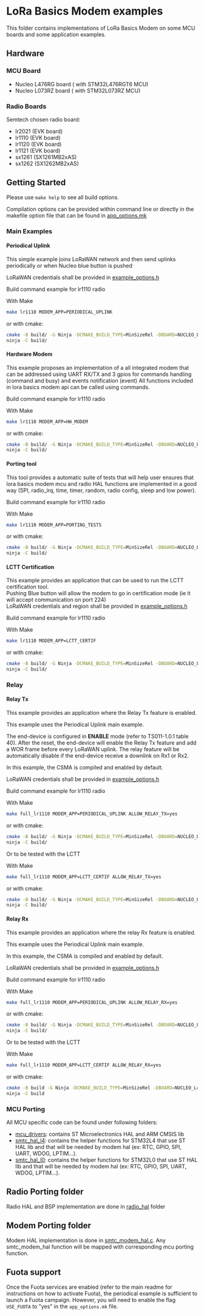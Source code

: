 # LoRa Basics Modem examples

This folder contains implementations of LoRa Basics Modem on some MCU boards and some application examples.

## Hardware

### MCU Board

- Nucleo L476RG board ( with STM32L476RGT6 MCU)
- Nucleo L073RZ board ( with STM32L073RZ MCU)

### Radio Boards

Semtech chosen radio board:

- lr2021 (EVK board)
- lr1110 (EVK board)
- lr1120 (EVK board)
- lr1121 (EVK board)
- sx1261 (SX1261MB2xAS)
- sx1262 (SX1262MB2xAS)

## Getting Started

Please use `make help` to see all build options.

Compilation options can be provided within command line or directly in the makefile option file that can be found in [app_options.mk](app_makefiles/app_options.mk)

### Main Examples

#### Periodical Uplink

This simple example joins LoRaWAN network and then send uplinks periodically or when Nucleo blue button is pushed

LoRaWAN credentials shall be provided in [example_options.h](main_examples/example_options.h)

Build command example for lr1110 radio

With Make
```bash
make lr1110 MODEM_APP=PERIODICAL_UPLINK
```

or with cmake:

```bash
cmake -B build/ -G Ninja -DCMAKE_BUILD_TYPE=MinSizeRel -DBOARD=NUCLEO_L476 -DLBM_RADIO=lr1110 -DAPP=periodical_uplink -DLBM_CMAKE_CONFIG_AUTO=ON
ninja -C build/
```

#### Hardware Modem

This example proposes an implementation of a all integrated modem that can be addressed using UART RX/TX and 3 gpios for commands handling (command and busy) and events notification (event)
All functions included in lora basics modem api can be called using commands.

Build command example for lr1110 radio

With Make
```bash
make lr1110 MODEM_APP=HW_MODEM
```

or with cmake:

```bash
cmake -B build/ -G Ninja -DCMAKE_BUILD_TYPE=MinSizeRel -DBOARD=NUCLEO_L476 -DLBM_RADIO=lr1110 -DAPP=hw_modem -DLBM_CMAKE_CONFIG_AUTO=ON
ninja -C build/
```

#### Porting tool

This tool provides a automatic suite of tests that will help user ensures that lora basics modem mcu and radio HAL functions are implemented in a good way (SPI, radio_irq, time, timer, random, radio config, sleep and low power).

Build command example for lr1110 radio

With Make
```bash
make lr1110 MODEM_APP=PORTING_TESTS
```

or with cmake:

```bash
cmake -B build/ -G Ninja -DCMAKE_BUILD_TYPE=MinSizeRel -DBOARD=NUCLEO_L476 -DLBM_RADIO=lr1110 -DAPP=porting_tests -DLBM_CMAKE_CONFIG_AUTO=ON
ninja -C build/
```

#### LCTT Certification

This example provides an application that can be used to run the LCTT certification tool.  
Pushing Blue button will allow the modem to go in certification mode (ie it will accept communication on port 224)  
LoRaWAN credentials and region shall be provided in [example_options.h](main_examples/example_options.h)  

Build command example for lr1110 radio

With Make
```bash
make lr1110 MODEM_APP=LCTT_CERTIF
```

or with cmake:

```bash
cmake -B build/ -G Ninja -DCMAKE_BUILD_TYPE=MinSizeRel -DBOARD=NUCLEO_L476 -DLBM_RADIO=lr1110 -DAPP=lctt_certif -DLBM_CMAKE_CONFIG_AUTO=ON
ninja -C build/
```

### Relay

#### Relay Tx

This example provides an application where the Relay Tx feature is enabled.

This example uses the Periodical Uplink main example.

The end-device is configured in **ENABLE** mode (refer to TS011-1.0.1 table 40). After the reset, the end-device will enable the Relay Tx feature and add a WOR frame before every LoRaWAN uplink. The relay feature will be automatically disable if the end-device receive a downlink on Rx1 or Rx2.

In this example, the CSMA is compiled and enabled by default.

LoRaWAN credentials shall be provided in [example_options.h](main_examples/example_options.h)

Build command example for lr1110 radio

With Make
```bash
make full_lr1110 MODEM_APP=PERIODICAL_UPLINK ALLOW_RELAY_TX=yes
```

or with cmake:

```bash
cmake -B build/ -G Ninja -DCMAKE_BUILD_TYPE=MinSizeRel -DBOARD=NUCLEO_L476 -DLBM_RADIO=lr1110 -DAPP=periodical_uplink -DLBM_RELAY_TX=ON -DLBM_CMAKE_CONFIG_AUTO=ON
ninja -C build/
```

Or to be tested with the LCTT

With Make
```bash
make full_lr1110 MODEM_APP=LCTT_CERTIF ALLOW_RELAY_TX=yes
```

or with cmake:

```bash
cmake -B build/ -G Ninja -DCMAKE_BUILD_TYPE=MinSizeRel -DBOARD=NUCLEO_L476 -DLBM_RADIO=lr1110 -DAPP=lctt_certif -DLBM_RELAY_TX=ON -DLBM_CMAKE_CONFIG_AUTO=ON
ninja -C build/
```

#### Relay Rx

This example provides an application where the relay Rx feature is enabled.

This example uses the Periodical Uplink main example.

In this example, the CSMA is compiled and enabled by default.

LoRaWAN credentials shall be provided in [example_options.h](main_examples/example_options.h)

Build command example for lr1110 radio

With Make
```bash
make full_lr1110 MODEM_APP=PERIODICAL_UPLINK ALLOW_RELAY_RX=yes
```

or with cmake:

```bash
cmake -B build/ -G Ninja -DCMAKE_BUILD_TYPE=MinSizeRel -DBOARD=NUCLEO_L476 -DLBM_RADIO=lr1110 -DAPP=periodical_uplink -DLBM_RELAY_RX=ON -DLBM_CMAKE_CONFIG_AUTO=ON
ninja -C build/
```

Or to be tested with the LCTT

With Make
```bash
make full_lr1110 MODEM_APP=LCTT_CERTIF ALLOW_RELAY_RX=yes
```

or with cmake:

```bash
cmake -B build -G Ninja -DCMAKE_BUILD_TYPE=MinSizeRel -DBOARD=NUCLEO_L476 -DLBM_RADIO=lr1110 -DAPP=lctt_certif -DLBM_RELAY_RX=ON -DLBM_CMAKE_CONFIG_AUTO=ON
ninja -C build
```

### MCU Porting

 All MCU specific code can be found under following folders:

- [mcu_drivers](mcu_drivers): contains ST Microelectronics HAL and ARM CMSIS lib
- [smtc_hal_l4](smtc_hal_l4): contains the helper functions for STM32L4 that use ST HAL lib and that will be needed by modem hal (ex: RTC, GPIO, SPI, UART, WDOG, LPTIM...).
- [smtc_hal_l0](smtc_hal_l0_LL): contains the helper functions for STM32L0 that use ST HAL lib and that will be needed by modem hal (ex: RTC, GPIO, SPI, UART, WDOG, LPTIM...).

## Radio Porting folder

Radio HAL and BSP implementation are done in [radio_hal](radio_hal) folder

## Modem Porting folder

Modem HAL implementation is done in [smtc_modem_hal.c](smtc_modem_hal/smtc_modem_hal.c).
Any smtc_modem_hal function will be mapped with corresponding mcu porting function.

## Fuota support

Once the Fuota services are enabled (refer to the main readme for instructions on how to activate Fuota), the periodical example is sufficient to launch a Fuota campaign. However, you will need to enable the flag `USE_FUOTA` to "yes" in the `app_options.mk` file.
